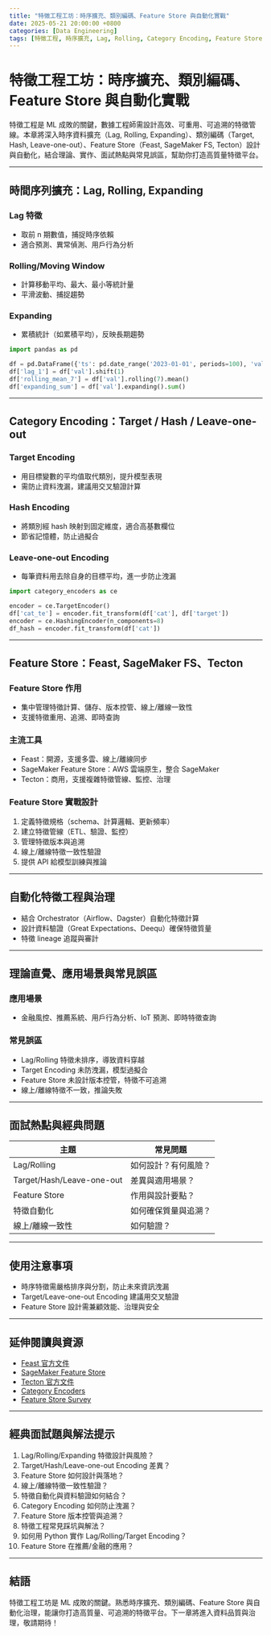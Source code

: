 ```yaml
---
title: "特徵工程工坊：時序擴充、類別編碼、Feature Store 與自動化實戰"
date: 2025-05-21 20:00:00 +0800
categories: [Data Engineering]
tags: [特徵工程, 時序擴充, Lag, Rolling, Category Encoding, Feature Store, Feast, Tecton, SageMaker FS]
---
```


# 特徵工程工坊：時序擴充、類別編碼、Feature Store 與自動化實戰

特徵工程是 ML 成敗的關鍵，數據工程師需設計高效、可重用、可追溯的特徵管線。本章將深入時序資料擴充（Lag, Rolling, Expanding）、類別編碼（Target, Hash, Leave-one-out）、Feature Store（Feast, SageMaker FS, Tecton）設計與自動化，結合理論、實作、面試熱點與常見誤區，幫助你打造高質量特徵平台。

---

## 時間序列擴充：Lag, Rolling, Expanding

### Lag 特徵

- 取前 n 期數值，捕捉時序依賴
- 適合預測、異常偵測、用戶行為分析

### Rolling/Moving Window

- 計算移動平均、最大、最小等統計量
- 平滑波動、捕捉趨勢

### Expanding

- 累積統計（如累積平均），反映長期趨勢

```python
import pandas as pd

df = pd.DataFrame({'ts': pd.date_range('2023-01-01', periods=100), 'val': range(100)})
df['lag_1'] = df['val'].shift(1)
df['rolling_mean_7'] = df['val'].rolling(7).mean()
df['expanding_sum'] = df['val'].expanding().sum()
```

---

## Category Encoding：Target / Hash / Leave-one-out

### Target Encoding

- 用目標變數的平均值取代類別，提升模型表現
- 需防止資料洩漏，建議用交叉驗證計算

### Hash Encoding

- 將類別經 hash 映射到固定維度，適合高基數欄位
- 節省記憶體，防止過擬合

### Leave-one-out Encoding

- 每筆資料用去除自身的目標平均，進一步防止洩漏

```python
import category_encoders as ce

encoder = ce.TargetEncoder()
df['cat_te'] = encoder.fit_transform(df['cat'], df['target'])
encoder = ce.HashingEncoder(n_components=8)
df_hash = encoder.fit_transform(df['cat'])
```

---

## Feature Store：Feast, SageMaker FS、Tecton

### Feature Store 作用

- 集中管理特徵計算、儲存、版本控管、線上/離線一致性
- 支援特徵重用、追溯、即時查詢

### 主流工具

- Feast：開源，支援多雲、線上/離線同步
- SageMaker Feature Store：AWS 雲端原生，整合 SageMaker
- Tecton：商用，支援複雜特徵管線、監控、治理

### Feature Store 實戰設計

1. 定義特徵規格（schema、計算邏輯、更新頻率）
2. 建立特徵管線（ETL、驗證、監控）
3. 管理特徵版本與追溯
4. 線上/離線特徵一致性驗證
5. 提供 API 給模型訓練與推論

---

## 自動化特徵工程與治理

- 結合 Orchestrator（Airflow、Dagster）自動化特徵計算
- 設計資料驗證（Great Expectations、Deequ）確保特徵質量
- 特徵 lineage 追蹤與審計

---

## 理論直覺、應用場景與常見誤區

### 應用場景

- 金融風控、推薦系統、用戶行為分析、IoT 預測、即時特徵查詢

### 常見誤區

- Lag/Rolling 特徵未排序，導致資料穿越
- Target Encoding 未防洩漏，模型過擬合
- Feature Store 未設計版本控管，特徵不可追溯
- 線上/離線特徵不一致，推論失敗

---

## 面試熱點與經典問題

| 主題                      | 常見問題             |
| ------------------------- | -------------------- |
| Lag/Rolling               | 如何設計？有何風險？ |
| Target/Hash/Leave-one-out | 差異與適用場景？     |
| Feature Store             | 作用與設計要點？     |
| 特徵自動化                | 如何確保質量與追溯？ |
| 線上/離線一致性           | 如何驗證？           |

---

## 使用注意事項

* 時序特徵需嚴格排序與分割，防止未來資訊洩漏
* Target/Leave-one-out Encoding 建議用交叉驗證
* Feature Store 設計需兼顧效能、治理與安全

---

## 延伸閱讀與資源

* [Feast 官方文件](https://docs.feast.dev/)
* [SageMaker Feature Store](https://docs.aws.amazon.com/sagemaker/latest/dg/feature-store.html)
* [Tecton 官方文件](https://docs.tecton.ai/)
* [Category Encoders](https://contrib.scikit-learn.org/category_encoders/)
* [Feature Store Survey](https://arxiv.org/abs/2209.08350)

---

## 經典面試題與解法提示

1. Lag/Rolling/Expanding 特徵設計與風險？
2. Target/Hash/Leave-one-out Encoding 差異？
3. Feature Store 如何設計與落地？
4. 線上/離線特徵一致性驗證？
5. 特徵自動化與資料驗證如何結合？
6. Category Encoding 如何防止洩漏？
7. Feature Store 版本控管與追溯？
8. 特徵工程常見踩坑與解法？
9. 如何用 Python 實作 Lag/Rolling/Target Encoding？
10. Feature Store 在推薦/金融的應用？

---

## 結語

特徵工程工坊是 ML 成敗的關鍵。熟悉時序擴充、類別編碼、Feature Store 與自動化治理，能讓你打造高質量、可追溯的特徵平台。下一章將進入資料品質與治理，敬請期待！
